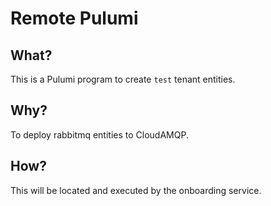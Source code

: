 # Remote Pulumi

## What?

This is a Pulumi program to create `test` tenant entities.

## Why?

To deploy rabbitmq entities to CloudAMQP.

## How?

This will be located and executed by the onboarding service.
